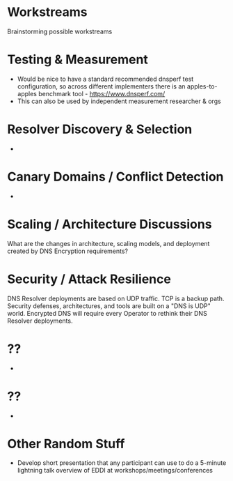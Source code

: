 # Workstreams
Brainstorming possible workstreams


# Testing & Measurement
- Would be nice to have a standard recommended dnsperf test configuration, so across different implementers there is an apples-to-apples benchmark tool - https://www.dnsperf.com/
- This can also be used by independent measurement researcher & orgs

# Resolver Discovery & Selection
- 

# Canary Domains / Conflict Detection
- 

# Scaling / Architecture Discussions
What are the changes in architecture, scaling models, and deployment created by DNS Encryption requirements?

# Security / Attack Resilience
DNS Resolver deployments are based on UDP traffic. TCP is a backup path. Security defenses, architectures, and tools are built on a "DNS is UDP" world. Encrypted DNS will require every Operator to rethink their DNS Resolver deployments. 

# ??
- 

# ??
- 

# Other Random Stuff
- Develop short presentation that any participant can use to do a 5-minute lightning talk overview of EDDI at workshops/meetings/conferences
